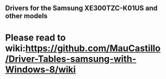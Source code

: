 ## Drivers for the Samsung XE300TZC-K01US and other models
# Please read to wiki:https://github.com/MauCastillo/Driver-Tables-samsung-with-Windows-8/wiki
